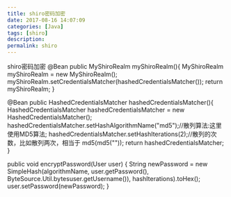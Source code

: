 ```yaml
---
title: shiro密码加密
date: 2017-08-16 14:07:09
categories: [Java]
tags: [shiro]
description:
permalink: shiro
---
```


shiro密码加密
@Bean
public MyShiroRealm myShiroRealm(){
    MyShiroRealm myShiroRealm = new MyShiroRealm();
    myShiroRealm.setCredentialsMatcher(hashedCredentialsMatcher());
    return myShiroRealm;
}

@Bean
public HashedCredentialsMatcher hashedCredentialsMatcher(){
    HashedCredentialsMatcher hashedCredentialsMatcher = new HashedCredentialsMatcher();
    hashedCredentialsMatcher.setHashAlgorithmName("md5");//散列算法:这里使用MD5算法;
    hashedCredentialsMatcher.setHashIterations(2);//散列的次数，比如散列两次，相当于 md5(md5(""));
    return hashedCredentialsMatcher;
}

public void encryptPassword(User user) {
    String newPassword = new SimpleHash(algorithmName, user.getPassword(),  ByteSource.Util.bytesuser.getUsername()), hashIterations).toHex();
    user.setPassword(newPassword);
}
